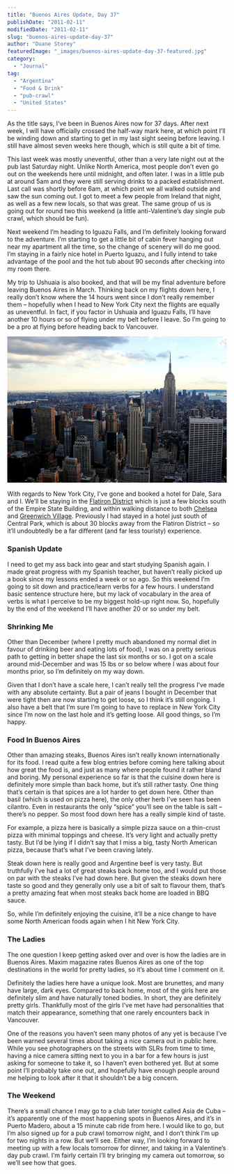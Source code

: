 ```yaml
---
title: "Buenos Aires Update, Day 37"
publishDate: "2011-02-11"
modifiedDate: "2011-02-11"
slug: "buenos-aires-update-day-37"
author: "Duane Storey"
featuredImage: "_images/buenos-aires-update-day-37-featured.jpg"
category:
  - "Journal"
tag:
  - "Argentina"
  - "Food & Drink"
  - "pub-crawl"
  - "United States"
---
```


As the title says, I’ve been in Buenos Aires now for 37 days. After next week, I will have officially crossed the half-way mark here, at which point I’ll be winding down and starting to get in my last sight seeing before leaving. I still have almost seven weeks here though, which is still quite a bit of time.

This last week was mostly uneventful, other than a very late night out at the pub last Saturday night. Unlike North America, most people don’t even go out on the weekends here until midnight, and often later. I was in a little pub at around 5am and they were still serving drinks to a packed establishment. Last call was shortly before 6am, at which point we all walked outside and saw the sun coming out. I got to meet a few people from Ireland that night, as well as a few new locals, so that was great. The same group of us is going out for round two this weekend (a little anti-Valentine’s day single pub crawl, which should be fun).

Next weekend I’m heading to Iguazu Falls, and I’m definitely looking forward to the adventure. I’m starting to get a little bit of cabin fever hanging out near my apartment all the time, so the change of scenery will do me good. I’m staying in a fairly nice hotel in Puerto Iguazu, and I fully intend to take advantage of the pool and the hot tub about 90 seconds after checking into my room there.

My trip to Ushuaia is also booked, and that will be my final adventure before leaving Buenos Aires in March. Thinking back on my flights down here, I really don’t know where the 14 hours went since I don’t really remember them – hopefully when I head to New York City next the flights are equally as uneventful. In fact, if you factor in Ushuaia and Iguazu Falls, I’ll have another 10 hours or so of flying under my belt before I leave. So I’m going to be a pro at flying before heading back to Vancouver.

[![](_images/buenos-aires-update-day-37-1.jpg "197856712_39c3d84f85_z")](http://www.migratorynerd.com/wordpress/wp-content/uploads/2011/02/197856712_39c3d84f85_z.jpg)

With regards to New York City, I’ve gone and booked a hotel for Dale, Sara and I. We’ll be staying in the [Flatiron District](http://en.wikipedia.org/wiki/Flatiron_District) which is just a few blocks south of the Empire State Building, and within walking distance to both [Chelsea](http://en.wikipedia.org/wiki/Chelsea,_Manhattan) and [Greenwich Village](http://en.wikipedia.org/wiki/Greenwich_Village). Previously I had stayed in a hotel just south of Central Park, which is about 30 blocks away from the Flatiron District – so it’ll undoubtedly be a far different (and far less touristy) experience.

### Spanish Update

I need to get my ass back into gear and start studying Spanish again. I made great progress with my Spanish teacher, but haven’t really picked up a book since my lessons ended a week or so ago. So this weekend I’m going to sit down and practice/learn verbs for a few hours. I understand basic sentence structure here, but my lack of vocabulary in the area of verbs is what I perceive to be my biggest hold-up right now. So, hopefully by the end of the weekend I’ll have another 20 or so under my belt.

### Shrinking Me

Other than December (where I pretty much abandoned my normal diet in favour of drinking beer and eating lots of food), I was on a pretty serious path to getting in better shape the last six months or so. I got on a scale around mid-December and was 15 lbs or so below where I was about four months prior, so I’m definitely on my way down.

Given that I don’t have a scale here, I can’t really tell the progress I’ve made with any absolute certainty. But a pair of jeans I bought in December that were tight then are now starting to get loose, so I think it’s still ongoing. I also have a belt that I’m sure I’m going to have to replace in New York City since I’m now on the last hole and it’s getting loose. All good things, so I’m happy.

### Food In Buenos Aires

Other than amazing steaks, Buenos Aires isn’t really known internationally for its food. I read quite a few blog entries before coming here talking about how great the food is, and just as many where people found it rather bland and boring. My personal experience so far is that the cuisine down here is definitely more simple than back home, but it’s still rather tasty. One thing that’s certain is that spices are a lot harder to get down here. Other than basil (which is used on pizza here), the only other herb I’ve seen has been cilantro. Even in restaurants the only “spice” you’ll see on the table is salt – there’s no pepper. So most food down here has a really simple kind of taste.

For example, a pizza here is basically a simple pizza sauce on a thin-crust pizza with minimal toppings and cheese. It’s very light and actually pretty tasty. But I’d be lying if I didn’t say that I miss a big, tasty North American pizza, because that’s what I’ve been craving lately.

Steak down here is really good and Argentine beef is very tasty. But truthfully I’ve had a lot of great steaks back home too, and I would put those on par with the steaks I’ve had down here. But given the steaks down here taste so good and they generally only use a bit of salt to flavour them, that’s a pretty amazing feat when most steaks back home are loaded in BBQ sauce.

So, while I’m definitely enjoying the cuisine, it’ll be a nice change to have some North American foods again when I hit New York City.

### The Ladies

The one question I keep getting asked over and over is how the ladies are in Buenos Aires. Maxim magazine rates Buenos Aires as one of the top destinations in the world for pretty ladies, so it’s about time I comment on it.

Definitely the ladies here have a unique look. Most are brunettes, and many have large, dark eyes. Compared to back home, most of the girls here are definitely slim and have naturally toned bodies. In short, they are definitely pretty girls. Thankfully most of the girls I’ve met have had personalities that match their appearance, something that one rarely encounters back in Vancouver.

One of the reasons you haven’t seen many photos of any yet is because I’ve been warned several times about taking a nice camera out in public here. While you see photographers on the streets with SLRs from time to time, having a nice camera sitting next to you in a bar for a few hours is just asking for someone to take it, so I haven’t even bothered yet. But at some point I’ll probably take one out, and hopefully have enough people around me helping to look after it that it shouldn’t be a big concern.

### The Weekend

There’s a small chance I may go to a club later tonight called Asia de Cuba – it’s apparently one of the most happening spots in Buenos Aires, and it’s in Puerto Madero, about a 15 minute cab ride from here. I would like to go, but I’m also signed up for a pub crawl tomorrow night, and I don’t think I’m up for two nights in a row. But we’ll see. Either way, I’m looking forward to meeting up with a few locals tomorrow for dinner, and taking in a Valentine’s day pub crawl. I’m fairly certain I’ll try bringing my camera out tomorrow, so we’ll see how that goes.